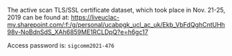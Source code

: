 The active scan TLS/SSL certificate dataset, which took place in Nov. 21-25, 2019 can be found at:
https://liveuclac-my.sharepoint.com/:f:/g/personal/ucabpgk_ucl_ac_uk/Ekb_VbFdQghCntUHh98v-NoBdnSdS_XAh6859ME1RCLDpQ?e=h6gc17

Access password is: ```sigcomm2021-476```
